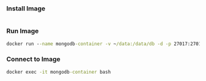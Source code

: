 ### Install Image
```cmd

```

### Run Image
```cmd
docker run --name mongodb-container -v ~/data:/data/db -d -p 27017:27017 mongo
```

### Connect to Image
```cmd
docker exec -it mongodb-container bash
```
